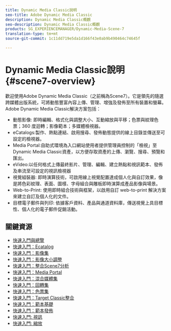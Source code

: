 ```yaml
---
title: Dynamic Media Classic說明
seo-title: Adobe Dynamic Media Classic
description: Dynamic Media Classic概觀
seo-description: Dynamic Media Classic概觀
products: SG_EXPERIENCEMANAGER/Dynamic-Media-Scene-7
translation-type: tm+mt
source-git-commit: 1c11dd719e5da1d166f43e0ab9b490464c74645f

---
```



# Dynamic Media Classic說明 {#scene7-overview}

歡迎使用Adobe Dynamic Media Classic（之前稱為Scene7）。它是領先的隨選跨媒體出版系統，可將動態豐富內容上傳、管理、增強及發佈至所有裝置和螢幕。 Adobe Dynamic Media Classic解決方案包括：

* 動態影像: 即時編輯、格式化與調整大小、互動縮放與平移；色票與紋理色票；360 度迴轉；影像範本；多媒體檢視器。
* eCatalogs:製作、熱點連結、啟用搜尋、發佈動態提供的線上目錄並傳送至可設定的檢視器。
* Media Portal:自助式環境為入口網站使用者提供管理員控制的「檢視」至Dynamic Media Classic資產，以方便存取資產的上傳、瀏覽、搜尋、預覽和匯出。
* eVideo:以任何格式上傳最終影片、管理、編輯、建立熱點和視訊範本、發佈及串流至可設定的視訊檢視器
* 視覺組裝器: 即時演算技術，可啟用線上視覺配置達成個人化與自訂效果，像是將色彩紋理、表面、圖樣、字母組合與雕板即時演算成產品影像與場景。
* Web-to-Print: 使用即時組合技術與框架，以啟用自訂 web-to-print 解決方案來建立自訂及個人化的文件。
* 目標電子郵件與列印: 依據客戶資料、產品與通道資料庫，傳送視覺上具目標性、個人化的電子郵件促銷活動。

## 關鍵資源

* [快速入門與總覽](/help/scene7-platform-overview.md)
* [快速入門：Ecatalog](/help/quick-start-ecatalog.md)
* [快速入門：影像集](/help/quick-start-image-sets.md)
* [快速入門：影像大小調整](/help/quick-start-image-sizing.md)
* [快速入門：整合Scene7分析](/help/quick-start-integrating-scene7-analytics.md)
* [快速入門：Media Portal](/help/quick-start-media-portal-administration.md)
* [快速入門：混合媒體集](/help/quick-start-mixed-media-sets.md)
* [快速入門：回轉集](/help/quick-start-spin-sets.md)
* [快速入門：色票集](/help/quick-start-swatch-sets.md)
* [快速入門：Target Classic整合](/help/quick-start-target-classic-integration.md)
* [快速入門：範本基礎](/help/quick-start-template-basics.md)
* [快速入門：範本發佈](/help/quick-start-template-publishing.md)
* [快速入門: 視訊](/help/quick-start-video.md)
* [快速入門: 縮放](/help/quick-start-zoom.md)

